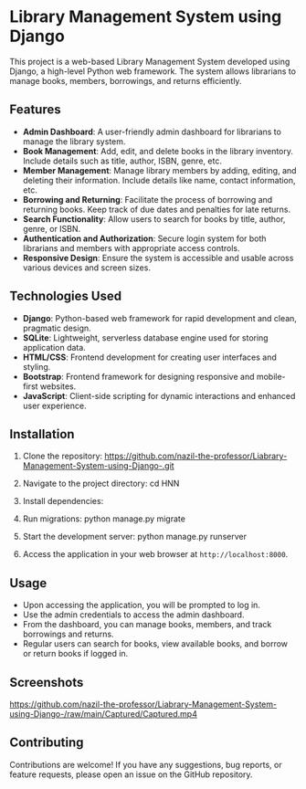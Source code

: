 # Library Management System using Django

This project is a web-based Library Management System developed using Django, a high-level Python web framework. The system allows librarians to manage books, members, borrowings, and returns efficiently.

## Features

- **Admin Dashboard**: A user-friendly admin dashboard for librarians to manage the library system.  
- **Book Management**: Add, edit, and delete books in the library inventory. Include details such as title, author,  ISBN, genre, etc.
- **Member Management**: Manage library members by adding, editing, and deleting their information. Include details like name, contact information, etc.
- **Borrowing and Returning**: Facilitate the process of borrowing and returning books. Keep track of due dates and penalties for late returns.
- **Search Functionality**: Allow users to search for books by title, author, genre, or ISBN.
- **Authentication and Authorization**: Secure login system for both librarians and members with appropriate access controls.
- **Responsive Design**: Ensure the system is accessible and usable across various devices and screen sizes.

## Technologies Used

- **Django**: Python-based web framework for rapid development and clean, pragmatic design.
- **SQLite**: Lightweight, serverless database engine used for storing application data.
- **HTML/CSS**: Frontend development for creating user interfaces and styling.
- **Bootstrap**: Frontend framework for designing responsive and mobile-first websites.
- **JavaScript**: Client-side scripting for dynamic interactions and enhanced user experience.

## Installation

1. Clone the repository:
https://github.com/nazil-the-professor/Liabrary-Management-System-using-Django-.git


2. Navigate to the project directory:
cd HNN


3. Install dependencies:


4. Run migrations:
python manage.py migrate


5. Start the development server:
python manage.py runserver

6. Access the application in your web browser at `http://localhost:8000`.

## Usage

- Upon accessing the application, you will be prompted to log in.
- Use the admin credentials to access the admin dashboard.
- From the dashboard, you can manage books, members, and track borrowings and returns.
- Regular users can search for books, view available books, and borrow or return books if logged in.


## Screenshots

https://github.com/nazil-the-professor/Liabrary-Management-System-using-Django-/raw/main/Captured/Captured.mp4


## Contributing

Contributions are welcome! If you have any suggestions, bug reports, or feature requests, please open an issue on the GitHub repository.



